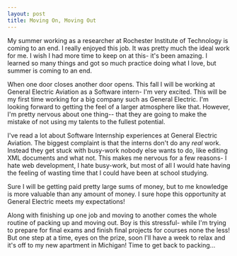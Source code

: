 ```yaml
---
layout: post
title: Moving On, Moving Out
---
```


My summer working as a researcher at Rochester Institute of Technology is coming to an end. I really enjoyed this job. It was pretty much the ideal work for me. I wish I had more time to keep on at this- it's been amazing. I learned so many things and got so much practice doing what I love, but summer is coming to an end.

When one door closes another door opens. This fall I will be working at General Electric Aviation as a Software intern- I'm very excited. This will be my first time working for a big company such as General Electric. I'm looking forward to getting the feel of a larger atmosphere like that. However, I'm pretty nervous about one thing-- that they are going to make the mistake of not using my talents to the fullest potential.

I've read a lot about Software Internship experiences at General Electric Aviation. The biggest complaint is that the interns don't do any *real* work. Instead they get stuck with busy-work nobody else wants to do, like editing XML documents and what not. This makes me nervous for a few reasons- I hate web development, I hate busy-work, but most of all I would hate having the feeling of wasting time that I could have been at school studying.

Sure I will be getting paid pretty large sums of money, but to me knowledge is more valuable than any amount of money. I sure hope this opportunity at General Electric meets my expectations!

Along with finishing up one job and moving to another comes the whole routine of packing up and moving out. Boy is this stressful- while I'm trying to prepare for final exams and finish final projects for courses none the less! But one step at a time, eyes on the prize, soon I'll have a week to relax and it's off to my new apartment in Michigan! Time to get back to packing...
